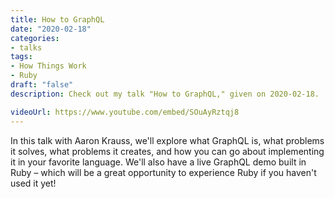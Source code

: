 ```yaml
---
title: How to GraphQL
date: "2020-02-18"
categories:
- talks
tags:
- How Things Work
- Ruby
draft: "false"
description: Check out my talk "How to GraphQL," given on 2020-02-18.

videoUrl: https://www.youtube.com/embed/SOuAyRztqj8
---
```

In this talk with Aaron Krauss, we'll explore what GraphQL is, what problems
it solves, what problems it creates, and how you can go about implementing it
in your favorite language. We'll also have a live GraphQL demo built in
Ruby – which will be a great opportunity to experience Ruby if you haven't
used it yet!

